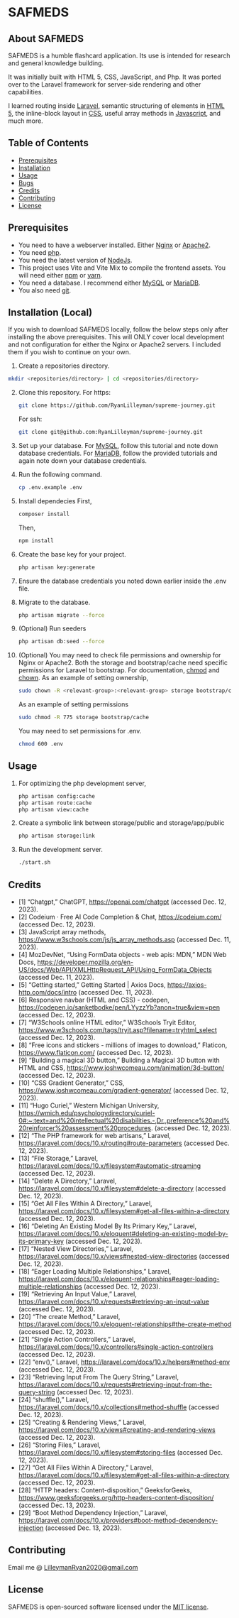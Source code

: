 # SAFMEDS

## About SAFMEDS

SAFMEDS is a humble flashcard application.
Its use is intended for research and general knowledge building. 

It was initially built with HTML 5, CSS, JavaScript, and Php. 
It was ported over to the Laravel framework for server-side rendering and other capabilities.

I learned routing inside [Laravel](https://laravel.com/docs/10.x/routing#route-parameters), semantic structuring of elements in [HTML 5](https://www.w3schools.com/html/html5_semantic_elements.asp), the inline-block layout in [CSS](https://www.w3schools.com/css/css_inline-block.asp), useful array methods in [Javascript](https://www.w3schools.com/js/js_array_methods.asp), and much more.


## Table of Contents
- [Prerequisites](#prerequisites)
- [Installation](#installation-(local))
- [Usage](#usage)
- [Bugs](#bugs)
- [Credits](#credits)
- [Contributing](#contributing)
- [License](#license)

## Prerequisites
- You need to have a webserver installed. Either [Nginx](https://docs.nginx.com/nginx/admin-guide/installing-nginx/installing-nginx-open-source/) or [Apache2](https://httpd.apache.org/).
- You need [php](https://www.php.net/manual/en/install.php).
- You need the latest version of [NodeJs](https://nodejs.org/en).
- This project uses Vite and Vite Mix to compile the frontend assets. You will need either [npm](https://docs.npmjs.com/downloading-and-installing-node-js-and-npm) or [yarn](https://classic.yarnpkg.com/lang/en/docs/install/#mac-stable).
- You need a database. I recommend either [MySQL](https://dev.mysql.com/doc/mysql-installation-excerpt/5.7/en/) or [MariaDB](https://www.tutorialspoint.com/mariadb/mariadb_installation.htm).
- You also need [git](https://git-scm.com/book/en/v2/Getting-Started-Installing-Git).

## Installation (Local)
If you wish to download SAFMEDS locally, follow the below steps only after installing the above prerequisites.
This will ONLY cover local development and not configuration for either the Nginx or Apache2 servers. I included them if you wish to continue on your own.
1. Create a repositories directory.
```bash
mkdir <repositories/directory> | cd <repositories/directory>
```

2. Clone this repository.
   For https:
   ```bash
   git clone https://github.com/RyanLilleyman/supreme-journey.git
   ```
   For ssh:
   ```bash
   git clone git@github.com:RyanLilleyman/supreme-journey.git
   ```

3. Set up your database.
   For [MySQL](https://dev.mysql.com/doc/mysql-getting-started/en/), follow this tutorial and note down database credentials.
   For [MariaDB](https://mariadb.com/kb/en/getting-installing-and-upgrading-mariadb/), follow the provided tutorials and again note down your database credentials.

4. Run the following command.
   ```bash
   cp .env.example .env
   ```
5. Install dependecies
   First,
   ```bash
   composer install
   ```
   Then,
   ```bash
   npm install
   ```
6. Create the base key for your project.
   ```bash
   php artisan key:generate
   ```
7. Ensure the database credentials you noted down earlier inside the .env file.

8. Migrate to the database.
   ```bash
   php artisan migrate --force
   ```
9. (Optional) Run seeders
   ```bash
   php artisan db:seed --force
   ```
10. (Optional) You may need to check file permissions and ownership for Nginx or Apache2.
    Both the storage and bootstrap/cache need specific permissions for Laravel to bootstrap.
    For documentation, [chmod](https://en.wikipedia.org/wiki/Chmod) and [chown](https://www.geeksforgeeks.org/chown-command-in-linux-with-examples/).
    As an example of setting ownership,
    ```bash
    sudo chown -R <relevant-group>:<relevant-group> storage bootstrap/cache
    ```
    As an example of setting permissions
    ```bash
    sudo chmod -R 775 storage bootstrap/cache
    ```
    You may need to set permissions for .env.
    ```bash
    chmod 600 .env
    ```

## Usage
1. For optimizing the php development server,
   ```bash
   php artisan config:cache
   php artisan route:cache
   php artisan view:cache
   ```
2. Create a symbolic link between storage/public and storage/app/public
   ```bash
   php artisan storage:link
   ```
3. Run the development server.
   ```bash
   ./start.sh
   ```
## Credits
- [1] “Chatgpt,” ChatGPT, https://openai.com/chatgpt (accessed Dec. 12, 2023).
- [2] Codeium · Free AI Code Completion & Chat, https://codeium.com/ (accessed Dec. 12, 2023).
- [3] JavaScript array methods, https://www.w3schools.com/js/js_array_methods.asp (accessed Dec. 11, 2023).
- [4] MozDevNet, “Using FormData objects - web apis: MDN,” MDN Web Docs, https://developer.mozilla.org/en-US/docs/Web/API/XMLHttpRequest_API/Using_FormData_Objects (accessed Dec. 11, 2023).
- [5] “Getting started,” Getting Started | Axios Docs, https://axios-http.com/docs/intro (accessed Dec. 11, 2023).
- [6] Responsive navbar (HTML and CSS) - codepen, https://codepen.io/sanketbodke/pen/LYyzzYb?anon=true&view=pen (accessed Dec. 12, 2023).
- [7] “W3Schools online HTML editor,” W3Schools Tryit Editor, https://www.w3schools.com/tags/tryit.asp?filename=tryhtml_select (accessed Dec. 12, 2023).
- [8] “Free icons and stickers - millions of images to download,” Flaticon, https://www.flaticon.com/ (accessed Dec. 12, 2023).
- [9] “Building a magical 3D button,” Building a Magical 3D button with HTML and CSS, https://www.joshwcomeau.com/animation/3d-button/ (accessed Dec. 12, 2023).
- [10] “CSS Gradient Generator,” CSS, https://www.joshwcomeau.com/gradient-generator/ (accessed Dec. 12, 2023).
- [11] “Hugo Curiel,” Western Michigan University, https://wmich.edu/psychologydirectory/curiel-0#:~:text=and%20intellectual%20disabilities.-,Dr.,preference%20and%20reinforcer%20assessment%20procedures. (accessed Dec. 12, 2023).
- [12] “The PHP framework for web artisans,” Laravel, https://laravel.com/docs/10.x/routing#route-parameters (accessed Dec. 12, 2023).
- [13] “File Storage,” Laravel, https://laravel.com/docs/10.x/filesystem#automatic-streaming (accessed Dec. 12, 2023).
- [14] “Delete A Directory,” Laravel, https://laravel.com/docs/10.x/filesystem#delete-a-directory (accessed Dec. 12, 2023).
- [15] “Get All Files Within A Directory,” Laravel, https://laravel.com/docs/10.x/filesystem#get-all-files-within-a-directory (accessed Dec. 12, 2023).
- [16] “Deleting An Existing Model By Its Primary Key,” Laravel, https://laravel.com/docs/10.x/eloquent#deleting-an-existing-model-by-its-primary-key (accessed Dec. 12, 2023).
- [17] “Nested View Directories,” Laravel, https://laravel.com/docs/10.x/views#nested-view-directories (accessed Dec. 12, 2023).
- [18] “Eager Loading Multiple Relationships,” Laravel, https://laravel.com/docs/10.x/eloquent-relationships#eager-loading-multiple-relationships (accessed Dec. 12, 2023).
- [19] “Retrieving An Input Value,” Laravel, https://laravel.com/docs/10.x/requests#retrieving-an-input-value (accessed Dec. 12, 2023).
- [20] “The create Method,” Laravel, https://laravel.com/docs/10.x/eloquent-relationships#the-create-method (accessed Dec. 12, 2023).
- [21] “Single Action Controllers,” Laravel, https://laravel.com/docs/10.x/controllers#single-action-controllers (accessed Dec. 12, 2023).
- [22] “env(),” Laravel, https://laravel.com/docs/10.x/helpers#method-env (accessed Dec. 12, 2023).
- [23] “Retrieving Input From The Query String,” Laravel, https://laravel.com/docs/10.x/requests#retrieving-input-from-the-query-string (accessed Dec. 12, 2023).
- [24] “shuffle(),” Laravel, https://laravel.com/docs/10.x/collections#method-shuffle (accessed Dec. 12, 2023).
- [25] “Creating & Rendering Views,” Laravel, https://laravel.com/docs/10.x/views#creating-and-rendering-views (accessed Dec. 12, 2023).
- [26] “Storing Files,” Laravel, https://laravel.com/docs/10.x/filesystem#storing-files (accessed Dec. 12, 2023).
- [27] “Get All Files Within A Directory,” Laravel, https://laravel.com/docs/10.x/filesystem#get-all-files-within-a-directory (accessed Dec. 12, 2023).
- [28] “HTTP headers: Content-disposition,” GeeksforGeeks, https://www.geeksforgeeks.org/http-headers-content-disposition/ (accessed Dec. 13, 2023).
- [29] “Boot Method Dependency Injection,” Laravel, https://laravel.com/docs/10.x/providers#boot-method-dependency-injection (accessed Dec. 13, 2023).
## Contributing
Email me @ LilleymanRyan2020@gmail.com

## License

SAFMEDS is open-sourced software licensed under the [MIT license](https://opensource.org/licenses/MIT).
